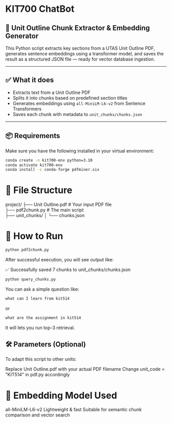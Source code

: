 # KIT700 ChatBot

## 📘 Unit Outline Chunk Extractor & Embedding Generator

This Python script extracts key sections from a UTAS Unit Outline PDF, generates sentence embeddings using a transformer model, and saves the result as a structured JSON file — ready for vector database ingestion.

---

## ✅ What it does

- Extracts text from a Unit Outline PDF  
- Splits it into chunks based on predefined section titles  
- Generates embeddings using `all-MiniLM-L6-v2` from Sentence Transformers  
- Saves each chunk with metadata to `unit_chunks/chunks.json`  

---

## 📦 Requirements

Make sure you have the following installed in your virtual environment:

```bash
conda create -n kit700-env python=3.10
conda activate kit700-env
conda install -c conda-forge pdfminer.six
```

# 📁 File Structure

project/
├── Unit Outline.pdf         # Your input PDF file  
├── pdf2chunk.py                   # The main script  
├── unit_chunks/
│   └── chunks.json



# 🚀 How to Run

```bash
python pdf2chunk.py
```

After successful execution, you will see output like:

✅ Successfully saved 7 chunks to unit_chunks/chunks.json

```bash
python query_chunks.py
```

You can ask a simple question like: 
```bash
what can I learn from kit514
```

or 

```bash
what are the assignment in kit514
```

It will lets you run top-3 retrieval.

## 🛠 Parameters (Optional)

To adapt this script to other units:

Replace Unit Outline.pdf with your actual PDF filename
Change unit_code = "KIT514" in pdf.py accordingly



# 🧠 Embedding Model Used

all-MiniLM-L6-v2
Lightweight & fast
Suitable for semantic chunk comparison and vector search
